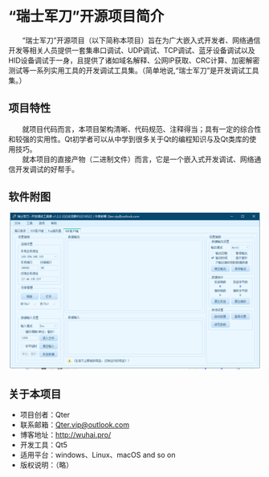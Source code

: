 # “瑞士军刀”开源项目简介

&#160; &#160; &#160; &#160;“瑞士军刀”开源项目（以下简称本项目）旨在为广大嵌入式开发者、网络通信开发等相关人员提供一套集串口调试、UDP调试、TCP调试、蓝牙设备调试以及HID设备调试于一身，且提供了诸如域名解释、公网IP获取、CRC计算、加密解密测试等一系列实用工具的开发调试工具集。（简单地说,“瑞士军刀”是开发调试工具集。）

## 项目特性
&#160; &#160; &#160; &#160;就项目代码而言，本项目架构清晰、代码规范、注释得当；具有一定的综合性和较强的实用性。Qt初学者可以从中学到很多关于Qt的编程知识与及Qt类库的使用技巧。  
&#160; &#160; &#160; &#160;就本项目的直接产物（二进制文件）而言，它是一个嵌入式开发调试、网络通信开发调试的好帮手。

## 软件附图
![MainWindow](MainWindow.png)

## 关于本项目
+ 项目创者：Qter
+ 联系邮箱：Qter.vip@outlook.com
+ 博客地址：http://wuhai.pro/
+ 开发工具：Qt5
+ 适用平台：windows、Linux、macOS and so on
+ 版权说明：（略）